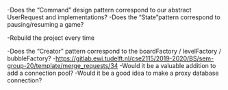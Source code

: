 -Does the “Command” design pattern correspond to our abstract UserRequest and implementations?
-Does the “State”pattern correspond to pausing/resuming a game?

-Rebuild the project every time

-Does the “Creator” pattern correspond to the boardFactory / levelFactory / bubbleFactory? 
-https://gitlab.ewi.tudelft.nl/cse2115/2019-2020/BS/sem-group-20/template/merge_requests/34
-Would it be a valuable addition to add a connection pool? 
-Would it be a good idea to make a proxy database connection? 